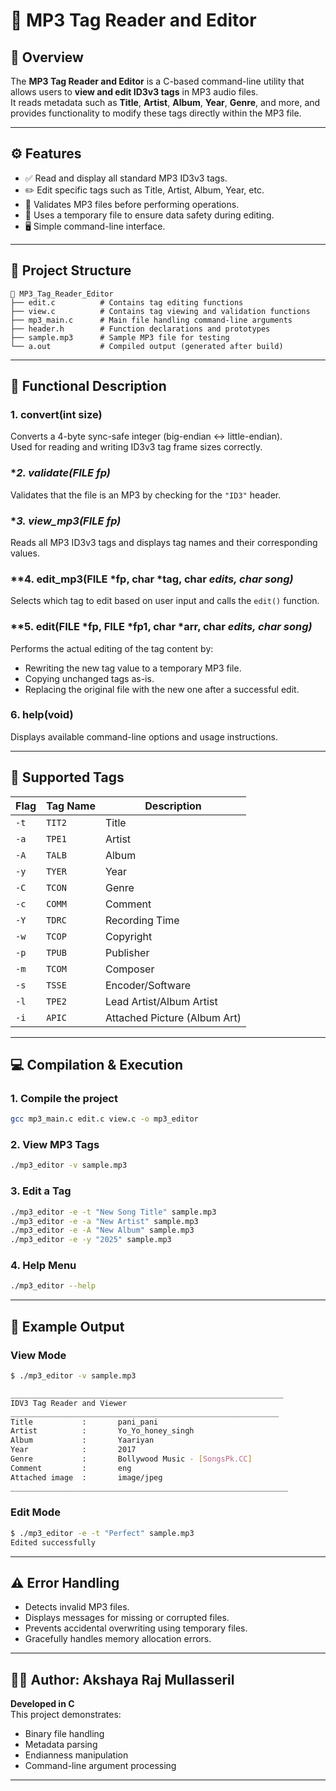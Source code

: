 # 🎵 MP3 Tag Reader and Editor

## 📘 Overview
The **MP3 Tag Reader and Editor** is a C-based command-line utility that allows users to **view and edit ID3v3 tags** in MP3 audio files.  
It reads metadata such as **Title**, **Artist**, **Album**, **Year**, **Genre**, and more, and provides functionality to modify these tags directly within the MP3 file.

---

## ⚙️ Features
- ✅ Read and display all standard MP3 ID3v3 tags.  
- ✏️ Edit specific tags such as Title, Artist, Album, Year, etc.  
- 🧩 Validates MP3 files before performing operations.  
- 🧱 Uses a temporary file to ensure data safety during editing.  
- 🖥️ Simple command-line interface.

---

## 🧩 Project Structure
```
📁 MP3_Tag_Reader_Editor
├── edit.c          # Contains tag editing functions
├── view.c          # Contains tag viewing and validation functions
├── mp3_main.c      # Main file handling command-line arguments
├── header.h        # Function declarations and prototypes
├── sample.mp3      # Sample MP3 file for testing
└── a.out           # Compiled output (generated after build)
```

---

## 🧠 Functional Description

### **1. convert(int size)**
Converts a 4-byte sync-safe integer (big-endian ↔ little-endian).  
Used for reading and writing ID3v3 tag frame sizes correctly.

### **2. validate(FILE *fp)**
Validates that the file is an MP3 by checking for the `"ID3"` header.

### **3. view_mp3(FILE *fp)**
Reads all MP3 ID3v3 tags and displays tag names and their corresponding values.

### **4. edit_mp3(FILE *fp, char *tag, char *edits, char *song)**
Selects which tag to edit based on user input and calls the `edit()` function.

### **5. edit(FILE *fp, FILE *fp1, char *arr, char *edits, char *song)**
Performs the actual editing of the tag content by:
- Rewriting the new tag value to a temporary MP3 file.
- Copying unchanged tags as-is.
- Replacing the original file with the new one after a successful edit.

### **6. help(void)**
Displays available command-line options and usage instructions.

---

## 🧾 Supported Tags

| Flag | Tag Name | Description |
|------|-----------|-------------|
| `-t` | `TIT2` | Title |
| `-a` | `TPE1` | Artist |
| `-A` | `TALB` | Album |
| `-y` | `TYER` | Year |
| `-C` | `TCON` | Genre |
| `-c` | `COMM` | Comment |
| `-Y` | `TDRC` | Recording Time |
| `-w` | `TCOP` | Copyright |
| `-p` | `TPUB` | Publisher |
| `-m` | `TCOM` | Composer |
| `-s` | `TSSE` | Encoder/Software |
| `-l` | `TPE2` | Lead Artist/Album Artist |
| `-i` | `APIC` | Attached Picture (Album Art) |

---

## 💻 Compilation & Execution

### **1. Compile the project**
```bash
gcc mp3_main.c edit.c view.c -o mp3_editor
```

### **2. View MP3 Tags**
```bash
./mp3_editor -v sample.mp3
```

### **3. Edit a Tag**
```bash
./mp3_editor -e -t "New Song Title" sample.mp3
./mp3_editor -e -a "New Artist" sample.mp3
./mp3_editor -e -A "New Album" sample.mp3
./mp3_editor -e -y "2025" sample.mp3
```

### **4. Help Menu**
```bash
./mp3_editor --help
```

---

## 🧩 Example Output

### **View Mode**
```bash
$ ./mp3_editor -v sample.mp3

_____________________________________________________________
IDV3 Tag Reader and Viewer
____________________________________________________________
Title           :       pani_pani
Artist          :       Yo_Yo_honey_singh
Album           :       Yaariyan
Year            :       2017
Genre           :       Bollywood Music - [SongsPk.CC]
Comment         :       eng
Attached image  :       image/jpeg
______________________________________________________________
```

### **Edit Mode**
```bash
$ ./mp3_editor -e -t "Perfect" sample.mp3
Edited successfully
```

---

## ⚠️ Error Handling
- Detects invalid MP3 files.
- Displays messages for missing or corrupted files.
- Prevents accidental overwriting using temporary files.
- Gracefully handles memory allocation errors.

---

## 🧑‍💻 Author: Akshaya Raj Mullasseril
**Developed in C**  
This project demonstrates:
- Binary file handling  
- Metadata parsing  
- Endianness manipulation  
- Command-line argument processing

---
